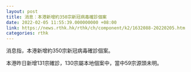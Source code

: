 ```yaml
---
layout: post
title: 消息：本港新增約350宗新冠病毒確診個案
date: 2022-02-05 11:55:39.000000000 +08:00
link: https://news.rthk.hk/rthk/ch/component/k2/1632088-20220205.htm
categories: rthk
---
```


消息指，本港新增約350宗新冠病毒確診個案。

本港昨日新增131宗確診，130宗屬本地個案中，當中59宗源頭未明。
